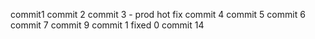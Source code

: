 commit1
commit 2
commit 3 - prod hot fix
commit 4
commit 5
commit 6
commit 7
commit 9
commit 1  fixed 0
commit 14
